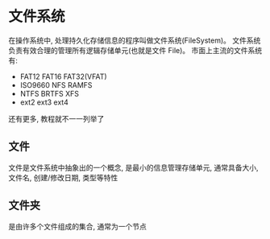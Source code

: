 # 文件系统

在操作系统中, 处理持久化存储信息的程序叫做文件系统(FileSystem)。
文件系统负责有效合理的管理所有逻辑存储单元(也就是文件 File)。
市面上主流的文件系统有:

- FAT12 FAT16 FAT32(VFAT)
- ISO9660 NFS RAMFS
- NTFS BRTFS XFS
- ext2 ext3 ext4

还有更多, 教程就不一一列举了

## 文件

文件是文件系统中抽象出的一个概念, 是最小的信息管理存储单元, 通常具备大小, 文件名, 创建/修改日期, 类型等特性

## 文件夹

是由许多个文件组成的集合, 通常为一个节点
